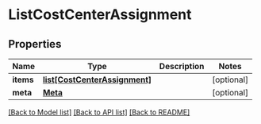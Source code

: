 # ListCostCenterAssignment

## Properties
Name | Type | Description | Notes
------------ | ------------- | ------------- | -------------
**items** | [**list[CostCenterAssignment]**](CostCenterAssignment.md) |  | [optional] 
**meta** | [**Meta**](Meta.md) |  | [optional] 

[[Back to Model list]](../README.md#documentation-for-models) [[Back to API list]](../README.md#documentation-for-api-endpoints) [[Back to README]](../README.md)


